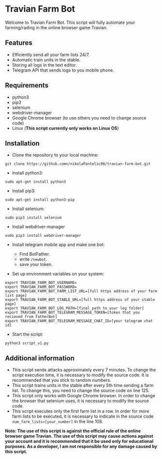 # Travian Farm Bot

Welcome to Travian Farm Bot. This script will fully automate your farming/rading in the online browser game Travian.

## Features

- Efficiently send all your farm lists 24/7.
- Automatic train units in the stable.
- Storing all logs in the text editor.
- Telegram API that sends logs to you mobile phone.

## Requirements

- python3
- pip3
- selenium
- webdriver-manager
- Google Chrome browser (to use others you need to change source code)
- Linux (**This script currently only works on Linux OS**)

## Installation

* Clone the repository to your local machine:

```
git clone https://github.comn/nikolaPantelic98/travian-farm-bot.git
```

* Install python3:

```
sudo apt-get install python3
```

* Install pip3:

```
sudo apt-get install python3-pip
```

* Install selenium:

```
sudo pip3 install selenium
```

* Install webdriver-manager

```
sudo pip3 install webdriver-manager
```

* Install telegram mobile app and make one bot:
  - Find BotFather.
  - write `/newbot`.
  - save your token.

* Set up environment variables on your system:
```
export TRAVIAN_FARM_BOT_USERNAME=
export TRAVIAN_FARM_BOT_PASSWORD=
export TRAVIAN_FARM_BOT_FARM_LIST_URL=[full https address of your farm list page]
export TRAVIAN_FARM_BOT_STABLE_URL=[full https address of your stable page]
export TRAVIAN_FARM_BOT_LOG_PATH=[final path to your log folder]
export TRAVIAN_FARM_BOT_TELEGRAM_MESSAGE_TOKEN=[token that you recieved from FatherBot]
export TRAVIAN_FARM_BOT_TELEGRAM_MESSAGE_CHAT_ID=[your telegram chat id]
```

* Start the script:

```
python3 script_v1.py
```

## Additional information

- This script sends attacks approximately every 7 minutes. To change the script execution time, it is necessary to modify the source code. It is recommended that you stick to random numbers.
- This script trains units in the stable after every 5th time sending a farm list. To change this, you need to change the source code on line 125.
- This script only works with Google Chrome browser. In order to change the browser that selenium uses, it is necessary to modify the source code.
- This script executes only the first farm list in a row. In order for more farm lists to be executed, it is necessary to indicate in the source code `num_farm_lists=[your_number]` in the line 108.


**Note: The use of this script is against the official rule of the online browser game Travian. The use of this script may cause actions against your account and it is recommended that it be used only for educational purposes. As a developer, I am not responsible for any damage caused by this script.**



